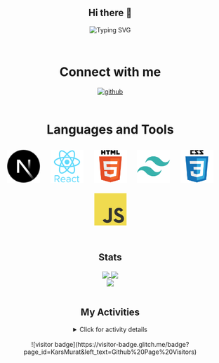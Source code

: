 <div align="center">

## Hi there 👋

![Typing SVG](https://readme-typing-svg.demolab.com?font=Fira+Code&duration=2000&pause=1000&color=740000&center=true&vCenter=true&width=435&lines=Welcome+to+my+page%2C+this+is+Murat)

</div>

<br/>

<div align="center">

# Connect with me

</div>

<div align="center">
<a href="https://github.com/KarsMurat" target="_blank">
<img src=https://img.shields.io/badge/github-%2324292e.svg?&style=for-the-badge&logo=github&logoColor=white alt=github style="margin-bottom: 5px;" />
</a>
</div>

<br/>

<div align="center">

# Languages and Tools

<div align="center">  
<a href="https://nextjs.org/" target="_blank"><img style="margin: 10px" src="/img/nextjs.png" alt="NextJS" height="75" /></a> 
<a href="https://reactjs.org/" target="_blank"><img style="margin: 10px" src="/img/react-original-wordmark.svg" alt="React" height="75" /></a>  
<a href="https://en.wikipedia.org/wiki/HTML5" target="_blank"><img style="margin: 10px" src="/img/html5-original-wordmark.svg" alt="HTML5" height="75" /></a>  
<a href="https://www.tailwindcss.com/" target="_blank"><img style="margin: 10px" src="/img/tailwindcss.svg" alt="Tailwind CSS" height="75" /></a>  
<a href="https://www.w3schools.com/css/" target="_blank"><img style="margin: 10px" src="/img/css3-original-wordmark.svg" alt="CSS3" height="75" /></a>  
<a href="https://www.javascript.com/" target="_blank"><img style="margin: 10px" src="/img/javascript-original.svg" alt="JavaScript" height="75" /></a>  
</div>
  
<br/>
  
  
 ## Stats
<div align="center">
<a href="https://github.com/KarsMurat">
  <img align="center" src="https://github-stats.muratkars.live/api/top-langs/?username=KarsMurat&theme=react&hide_border=true&langs_count=10&layout=compact" />
</a>
<a href="https://github.com/KarsMurat">
  <img align="center" src="https://github-stats.muratkars.live/api?username=KarsMurat&theme=react&hide_border=true&include_all_commits=true&show_icons=true" />
</a>
</div>

<div align="center">
<a href="https://github.com/KarsMurat">
  <img align="center" src="https://github-stats.muratkars.live/api/pin/?username=KarsMurat&repo=Personal-Website&theme=react&hide_border=true" />
</a>
</div>

<br/>

## My Activities
<details>
    <summary>Click for activity details</summary>
<!--START_SECTION:activity-->
</details>
    
<br/>
    
<div align="center">
![visitor badge](https://visitor-badge.glitch.me/badge?page_id=KarsMurat&left_text=Github%20Page%20Visitors)
</div>

<br/>
    

